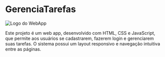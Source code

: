 # GerenciaTarefas

![Logo do WebApp](./images/LogoWebApp.png)

Este projeto é um web app, desenvolvido com HTML, CSS e JavaScript, que permite aos usuários se cadastrarem, fazerem login e gerenciarem suas tarefas. O sistema possui um layout responsivo e navegação intuitiva entre as páginas.

